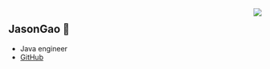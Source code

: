 <img align="right" src="https://github-readme-stats.vercel.app/api?username=jasong93&show_icons=true&icon_color=CE1D2D&text_color=718096&bg_color=ffffff&hide_title=true" />

## JasonGao 👋
- Java engineer
- [GitHub](https://github.com/jasong01)
